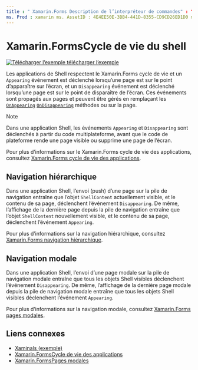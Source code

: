 ```yaml
---
title : " Xamarin.Forms Description de l’interpréteur de commandes" : "les applications Shell respectent le Xamarin.Forms cycle de vie et un événement apparaissant est déclenché quand une page est sur le point d’apparaître sur l’écran, et un événement de disparition est déclenché quand une page est sur le point de disparaître de l’écran."
ms. Prod : xamarin ms. AssetID : 4E4EE50E-3BB4-441D-8355-CD9CD26ED1D0 ms. Technology : xamarin-Forms Author : davidbritch ms. Author : dabritch ms. Date : 07/25/2019 No-Loc : [ Xamarin.Forms , Xamarin.Essentials ]
---
```


# <a name="xamarinforms-shell-lifecycle"></a>Xamarin.FormsCycle de vie du shell

[![Télécharger ](~/media/shared/download.png) l’exemple télécharger l’exemple](https://docs.microsoft.com/samples/xamarin/xamarin-forms-samples/userinterface-xaminals/)

Les applications de Shell respectent le Xamarin.Forms cycle de vie et un `Appearing` événement est déclenché lorsqu’une page est sur le point d’apparaître sur l’écran, et un `Disappearing` événement est déclenché lorsqu’une page est sur le point de disparaître de l’écran. Ces événements sont propagés aux pages et peuvent être gérés en remplaçant les [`OnAppearing`](xref:Xamarin.Forms.Page.OnAppearing) [`OnDisappearing`](xref:Xamarin.Forms.Page.OnDisappearing) méthodes ou sur la page.

> [!NOTE]
> Dans une application Shell, les événements `Appearing` et `Disappearing` sont déclenchés à partir du code multiplateforme, avant que le code de plateforme rende une page visible ou supprime une page de l’écran.

Pour plus d’informations sur le Xamarin.Forms cycle de vie des applications, consultez [ Xamarin.Forms cycle de vie des applications](~/xamarin-forms/app-fundamentals/app-lifecycle.md).

## <a name="hierarchical-navigation"></a>Navigation hiérarchique

Dans une application Shell, l’envoi (push) d’une page sur la pile de navigation entraîne que l’objet `ShellContent` actuellement visible, et le contenu de sa page, déclenchent l’événement `Disappearing`. De même, l’affichage de la dernière page depuis la pile de navigation entraîne que l’objet `ShellContent` nouvellement visible, et le contenu de sa page, déclenchent l’événement `Appearing`.

Pour plus d’informations sur la navigation hiérarchique, consultez [ Xamarin.Forms navigation hiérarchique](~/xamarin-forms/app-fundamentals/navigation/hierarchical.md).

## <a name="modal-navigation"></a>Navigation modale

Dans une application Shell, l’envoi d’une page modale sur la pile de navigation modale entraîne que tous les objets Shell visibles déclenchent l’événement `Disappearing`. De même, l’affichage de la dernière page modale depuis la pile de navigation modale entraîne que tous les objets Shell visibles déclenchent l’événement `Appearing`.

Pour plus d’informations sur la navigation modale, consultez [ Xamarin.Forms pages modales](~/xamarin-forms/app-fundamentals/navigation/modal.md).

## <a name="related-links"></a>Liens connexes

- [Xaminals (exemple)](https://docs.microsoft.com/samples/xamarin/xamarin-forms-samples/userinterface-xaminals/)
- [Xamarin.FormsCycle de vie des applications](~/xamarin-forms/app-fundamentals/app-lifecycle.md)
- [Xamarin.FormsPages modales](~/xamarin-forms/app-fundamentals/navigation/modal.md)
